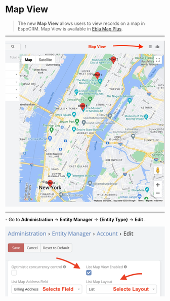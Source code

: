 # Map View

> The new **Map View** allows users to view records on a map in EspoCRM.
> Map View is available in [Ebla Map Plus](https://www.eblasoft.com.tr/espocrm-extension-page/espocrm-map-extension).


---

![Map View](../../_static/images/espocrm-extensions/map-plus/map-view.jpg)

---


**-** Go to **Administration** -> **Entity Manager** -> **{Entity Type}** -> **Edit** .

![Map View](../../_static/images/espocrm-extensions/map-plus/map-view-op.png)